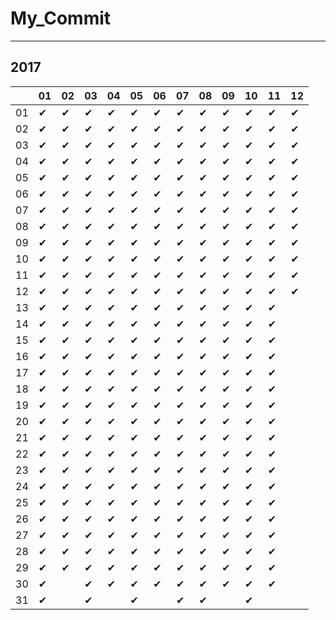 # My_Commit

---

## 2017

|  |01|02|03|04|05|06|07|08|09|10|11|12|
|----|----|----|----|----|----|----|----|----|----|----|----|----|
|01|✔ |✔ |✔ |✔ |✔ |✔ |✔ |✔ |✔ |✔ |✔ |✔ |
|02|✔ |✔ |✔ |✔ |✔ |✔ |✔ |✔ |✔ |✔ |✔ |✔ |
|03|✔ |✔ |✔ |✔ |✔ |✔ |✔ |✔ |✔ |✔ |✔ |✔ |
|04|✔ |✔ |✔ |✔ |✔ |✔ |✔ |✔ |✔ |✔ |✔ |✔ |
|05|✔ |✔ |✔ |✔ |✔ |✔ |✔ |✔ |✔ |✔ |✔ |✔ |
|06|✔ |✔ |✔ |✔ |✔ |✔ |✔ |✔ |✔ |✔ |✔ |✔ |
|07|✔ |✔ |✔ |✔ |✔ |✔ |✔ |✔ |✔ |✔ |✔ |✔ |
|08|✔ |✔ |✔ |✔ |✔ |✔ |✔ |✔ |✔ |✔ |✔ |✔ |
|09|✔ |✔ |✔ |✔ |✔ |✔ |✔ |✔ |✔ |✔ |✔ |✔ |
|10|✔ |✔ |✔ |✔ |✔ |✔ |✔ |✔ |✔ |✔ |✔ |✔ |
|11|✔ |✔ |✔ |✔ |✔ |✔ |✔ |✔ |✔ |✔ |✔ |✔ |
|12|✔ |✔ |✔ |✔ |✔ |✔ |✔ |✔ |✔ |✔ |✔ |✔ |
|13|✔ |✔ |✔ |✔ |✔ |✔ |✔ |✔ |✔ |✔ |✔ |  |
|14|✔ |✔ |✔ |✔ |✔ |✔ |✔ |✔ |✔ |✔ |✔ |  |
|15|✔ |✔ |✔ |✔ |✔ |✔ |✔ |✔ |✔ |✔ |✔ |  |
|16|✔ |✔ |✔ |✔ |✔ |✔ |✔ |✔ |✔ |✔ |✔ |  |
|17|✔ |✔ |✔ |✔ |✔ |✔ |✔ |✔ |✔ |✔ |✔ |  |
|18|✔ |✔ |✔ |✔ |✔ |✔ |✔ |✔ |✔ |✔ |✔ |  |
|19|✔ |✔ |✔ |✔ |✔ |✔ |✔ |✔ |✔ |✔ |✔ |  |
|20|✔ |✔ |✔ |✔ |✔ |✔ |✔ |✔ |✔ |✔ |✔ |  |
|21|✔ |✔ |✔ |✔ |✔ |✔ |✔ |✔ |✔ |✔ |✔ |  |
|22|✔ |✔ |✔ |✔ |✔ |✔ |✔ |✔ |✔ |✔ |✔ |  |
|23|✔ |✔ |✔ |✔ |✔ |✔ |✔ |✔ |✔ |✔ |✔ |  |
|24|✔ |✔ |✔ |✔ |✔ |✔ |✔ |✔ |✔ |✔ |✔ |  |
|25|✔ |✔ |✔ |✔ |✔ |✔ |✔ |✔ |✔ |✔ |✔ |  |
|26|✔ |✔ |✔ |✔ |✔ |✔ |✔ |✔ |✔ |✔ |✔ |  |
|27|✔ |✔ |✔ |✔ |✔ |✔ |✔ |✔ |✔ |✔ |✔ |  |
|28|✔ |✔ |✔ |✔ |✔ |✔ |✔ |✔ |✔ |✔ |✔ |  |
|29|✔ |✔ |✔ |✔ |✔ |✔ |✔ |✔ |✔ |✔ |✔ |  |
|30|✔ |  |✔ |✔ |✔ |✔ |✔ |✔ |✔ |✔ |✔ |  |
|31|✔ |  |✔ |  |✔ |  |✔ |✔ |  |✔ |  |  |
